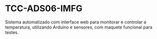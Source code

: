 # TCC-ADS06-IMFG
Sistema automatizado com interface web para monitorar e controlar a temperatura, utilizando Arduino e sensores, com maquete funcional para testes.
